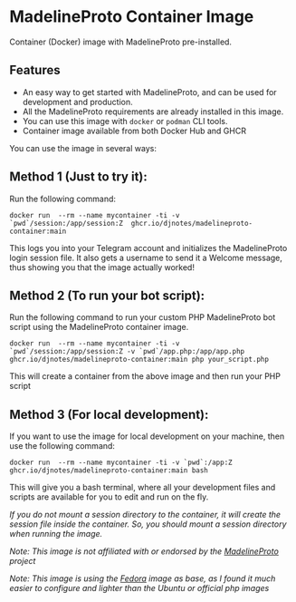 # MadelineProto Container Image
Container (Docker) image with MadelineProto pre-installed. 

## Features 
- An easy way to get started with MadelineProto, and can be used for development and production.
- All the MadelineProto requirements are already installed in this image.
- You can use this image with `docker` or `podman` CLI tools. 
- Container image available from both Docker Hub and GHCR

You can use the image in several ways: 

## Method 1 (Just to try it): 
Run the following command:  

```
docker run  --rm --name mycontainer -ti -v `pwd`/session:/app/session:Z  ghcr.io/djnotes/madelineproto-container:main
```
This logs you into your Telegram account and initializes the MadelineProto login session file. It also gets a username to send it a Welcome message, thus showing you that the image actually worked!


## Method 2 (To run your bot script): 
Run the following command to run your custom PHP MadelineProto bot script using the MadelineProto container image. 

```
docker run  --rm --name mycontainer -ti -v `pwd`/session:/app/session:Z -v `pwd`/app.php:/app/app.php  ghcr.io/djnotes/madelineproto-container:main php your_script.php
```  

This will create a container from the above image and then run your PHP script 


## Method 3 (For local development): 
If you want to use the image for local development on your machine, then use the following command:  

```
docker run  --rm --name mycontainer -ti -v `pwd`:/app:Z ghcr.io/djnotes/madelineproto-container:main bash
```
This will give you a bash terminal, where all your development files and scripts are available for you to edit and run on the fly. 

*If you do not mount a session directory to the container, it will create the session file inside the container. So, you should mount a session directory when running the image.*


*Note: This image is not affiliated with or endorsed by the [MadelineProto](https://github.com/danog/MadelineProto) project*

*Note: This image is using the [Fedora](https://getfedora.org) image as base, as I found it much easier to configure and lighter than the Ubuntu or official php images*
